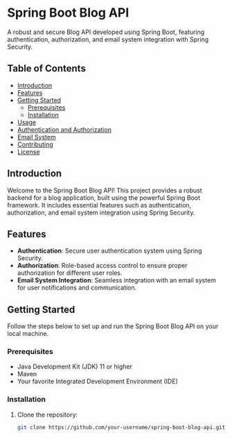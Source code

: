# Spring Boot Blog API

A robust and secure Blog API developed using Spring Boot, featuring authentication, authorization, and email system integration with Spring Security.

## Table of Contents
- [Introduction](#introduction)
- [Features](#features)
- [Getting Started](#getting-started)
  - [Prerequisites](#prerequisites)
  - [Installation](#installation)
- [Usage](#usage)
- [Authentication and Authorization](#authentication-and-authorization)
- [Email System](#email-system)
- [Contributing](#contributing)
- [License](#license)

## Introduction

Welcome to the Spring Boot Blog API! This project provides a robust backend for a blog application, built using the powerful Spring Boot framework. It includes essential features such as authentication, authorization, and email system integration using Spring Security.

## Features

- **Authentication**: Secure user authentication system using Spring Security.
- **Authorization**: Role-based access control to ensure proper authorization for different user roles.
- **Email System Integration**: Seamless integration with an email system for user notifications and communication.

## Getting Started

Follow the steps below to set up and run the Spring Boot Blog API on your local machine.

### Prerequisites

- Java Development Kit (JDK) 11 or higher
- Maven
- Your favorite Integrated Development Environment (IDE)

### Installation

1. Clone the repository:

   ```bash
   git clone https://github.com/your-username/spring-boot-blog-api.git
